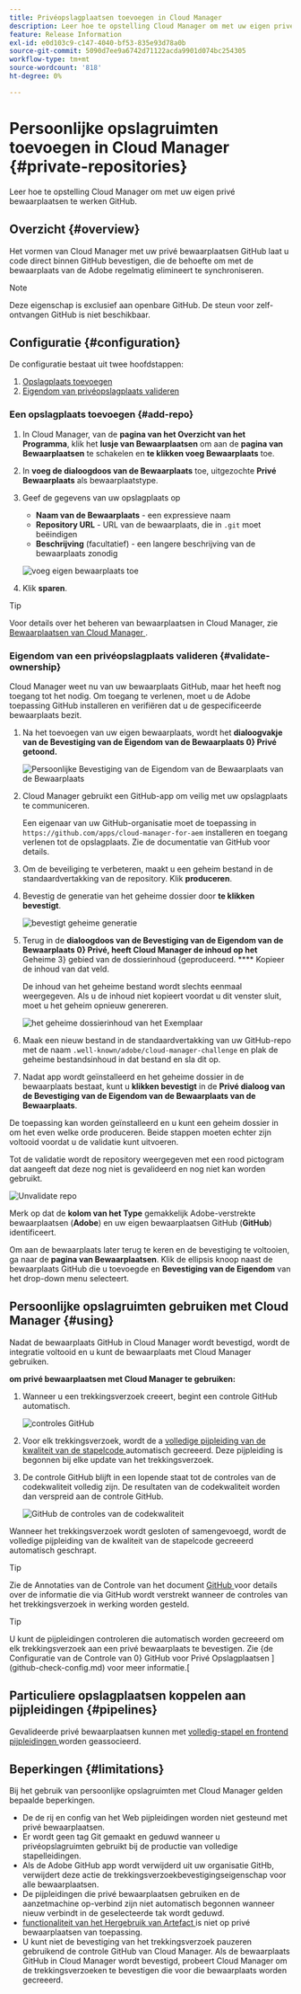 ```yaml
---
title: Privéopslagplaatsen toevoegen in Cloud Manager
description: Leer hoe te opstelling Cloud Manager om met uw eigen privé bewaarplaatsen te werken GitHub.
feature: Release Information
exl-id: e0d103c9-c147-4040-bf53-835e93d78a0b
source-git-commit: 5090d7ee9a6742d71122acda9901d074bc254305
workflow-type: tm+mt
source-wordcount: '818'
ht-degree: 0%

---
```



# Persoonlijke opslagruimten toevoegen in Cloud Manager {#private-repositories}

Leer hoe te opstelling Cloud Manager om met uw eigen privé bewaarplaatsen te werken GitHub.

## Overzicht {#overview}

Het vormen van Cloud Manager met uw privé bewaarplaatsen GitHub laat u code direct binnen GitHub bevestigen, die de behoefte om met de bewaarplaats van de Adobe regelmatig elimineert te synchroniseren.

>[!NOTE]
>
>Deze eigenschap is exclusief aan openbare GitHub. De steun voor zelf-ontvangen GitHub is niet beschikbaar.

## Configuratie {#configuration}

De configuratie bestaat uit twee hoofdstappen:

1. [Opslagplaats toevoegen](#add-repo)
1. [Eigendom van privéopslagplaats valideren](#validate-ownership)



### Een opslagplaats toevoegen {#add-repo}

1. In Cloud Manager, van de **pagina van het Overzicht van het Programma**, klik het **lusje van Bewaarplaatsen** om aan de **pagina van Bewaarplaatsen** te schakelen en **te klikken voeg Bewaarplaats** toe.

1. In **voeg de dialoogdoos van de Bewaarplaats** toe, uitgezochte **Privé Bewaarplaats** als bewaarplaatstype.

1. Geef de gegevens van uw opslagplaats op

   * **Naam van de Bewaarplaats** - een expressieve naam
   * **Repository URL** - URL van de bewaarplaats, die in `.git` moet beëindigen
   * **Beschrijving** (facultatief) - een langere beschrijving van de bewaarplaats zonodig

   ![ voeg eigen bewaarplaats ](/help/assets/repositories/add-own-github.png) toe

1. Klik **sparen**.

>[!TIP]
>
>Voor details over het beheren van bewaarplaatsen in Cloud Manager, zie [ Bewaarplaatsen van Cloud Manager ](/help/managing-code/managing-repositories.md).



### Eigendom van een privéopslagplaats valideren {#validate-ownership}

Cloud Manager weet nu van uw bewaarplaats GitHub, maar het heeft nog toegang tot het nodig. Om toegang te verlenen, moet u de Adobe toepassing GitHub installeren en verifiëren dat u de gespecificeerde bewaarplaats bezit.

1. Na het toevoegen van uw eigen bewaarplaats, wordt het **dialoogvakje van de Bevestiging van de Eigendom van de Bewaarplaats 0} Privé getoond.**

   ![ Persoonlijke Bevestiging van de Eigendom van de Bewaarplaats van de Bewaarplaats ](/help/assets/repositories/private-repo-validate.png)

1. Cloud Manager gebruikt een GitHub-app om veilig met uw opslagplaats te communiceren.

   Een eigenaar van uw GitHub-organisatie moet de toepassing in `https://github.com/apps/cloud-manager-for-aem` installeren en toegang verlenen tot de opslagplaats. Zie de documentatie van GitHub voor details.

1. Om de beveiliging te verbeteren, maakt u een geheim bestand in de standaardvertakking van de repository. Klik **produceren**.

1. Bevestig de generatie van het geheime dossier door **te klikken bevestigt**.

   ![ bevestigt geheime generatie ](/help/assets/repositories/confirm-generation.png)

1. Terug in de **dialoogdoos van de Bevestiging van de Eigendom van de Bewaarplaats 0} Privé, heeft Cloud Manager de inhoud op het** Geheime 3} gebied van de dossierinhoud {geproduceerd. **** Kopieer de inhoud van dat veld.

   De inhoud van het geheime bestand wordt slechts eenmaal weergegeven. Als u de inhoud niet kopieert voordat u dit venster sluit, moet u het geheim opnieuw genereren.

   ![ het geheime dossierinhoud van het Exemplaar ](/help/assets/repositories/new-secret.png)

1. Maak een nieuw bestand in de standaardvertakking van uw GitHub-repo met de naam `.well-known/adobe/cloud-manager-challenge` en plak de geheime bestandsinhoud in dat bestand en sla dit op.

1. Nadat app wordt geïnstalleerd en het geheime dossier in de bewaarplaats bestaat, kunt u **klikken bevestigt** in de **Privé dialoog van de Bevestiging van de Eigendom van de Bewaarplaats van de Bewaarplaats**.

De toepassing kan worden geïnstalleerd en u kunt een geheim dossier in om het even welke orde produceren. Beide stappen moeten echter zijn voltooid voordat u de validatie kunt uitvoeren.

Tot de validatie wordt de repository weergegeven met een rood pictogram dat aangeeft dat deze nog niet is gevalideerd en nog niet kan worden gebruikt.

![ Unvalidate repo ](/help/assets/repositories/unvalidated-repo.png)

Merk op dat de **kolom van het Type** gemakkelijk Adobe-verstrekte bewaarplaatsen (**Adobe**) en uw eigen bewaarplaatsen GitHub (**GitHub**) identificeert.

Om aan de bewaarplaats later terug te keren en de bevestiging te voltooien, ga naar de **pagina van Bewaarplaatsen**. Klik de ellipsis knoop naast de bewaarplaats GitHub die u toevoegde en **Bevestiging van de Eigendom** van het drop-down menu selecteert.



## Persoonlijke opslagruimten gebruiken met Cloud Manager {#using}

Nadat de bewaarplaats GitHub in Cloud Manager wordt bevestigd, wordt de integratie voltooid en u kunt de bewaarplaats met Cloud Manager gebruiken.

**om privé bewaarplaatsen met Cloud Manager te gebruiken:**

1. Wanneer u een trekkingsverzoek creeert, begint een controle GitHub automatisch.

   ![ controles GitHub ](/help/assets/repositories/github-checks.png)

1. Voor elk trekkingsverzoek, wordt de a [ volledige pijpleiding van de kwaliteit van de stapelcode ](/help/using/managing-pipelines.md) automatisch gecreeerd. Deze pijpleiding is begonnen bij elke update van het trekkingsverzoek.

1. De controle GitHub blijft in een lopende staat tot de controles van de codekwaliteit volledig zijn. De resultaten van de codekwaliteit worden dan verspreid aan de controle GitHub.

   ![ GitHub de controles van de codekwaliteit ](/help/assets/repositories/github-code-quality.png)

Wanneer het trekkingsverzoek wordt gesloten of samengevoegd, wordt de volledige pijpleiding van de kwaliteit van de stapelcode gecreeerd automatisch geschrapt.

>[!TIP]
>
>Zie de Annotaties van de Controle van het document [ GitHub ](github-annotations.md) voor details over de informatie die via GitHub wordt verstrekt wanneer de controles van het trekkingsverzoek in werking worden gesteld.

>[!TIP]
>
>U kunt de pijpleidingen controleren die automatisch worden gecreeerd om elk trekkingsverzoek aan een privé bewaarplaats te bevestigen. Zie {de Configuratie van de Controle van 0} GitHub voor Privé Opslagplaatsen ](github-check-config.md) voor meer informatie.[



## Particuliere opslagplaatsen koppelen aan pijpleidingen {#pipelines}

Gevalideerde privé bewaarplaatsen kunnen met [ volledig-stapel en frontend pijpleidingen ](/help/overview/ci-cd-pipelines.md) worden geassocieerd.



## Beperkingen {#limitations}

Bij het gebruik van persoonlijke opslagruimten met Cloud Manager gelden bepaalde beperkingen.

* De de rij en config van het Web pijpleidingen worden niet gesteund met privé bewaarplaatsen.
* Er wordt geen tag Git gemaakt en geduwd wanneer u privéopslagruimten gebruikt bij de productie van volledige stapelleidingen.
* Als de Adobe GitHub app wordt verwijderd uit uw organisatie GitHb, verwijdert deze actie de trekkingsverzoekbevestigingseigenschap voor alle bewaarplaatsen.
* De pijpleidingen die privé bewaarplaatsen gebruiken en de aanzetmachine op-verbind zijn niet automatisch begonnen wanneer nieuw verbindt in de geselecteerde tak wordt geduwd.
* [ functionaliteit van het Hergebruik van Artefact ](/help/getting-started/project-setup.md#build-artifact-reuse) is niet op privé bewaarplaatsen van toepassing.
* U kunt niet de bevestiging van het trekkingsverzoek pauzeren gebruikend de controle GitHub van Cloud Manager. Als de bewaarplaats GitHub in Cloud Manager wordt bevestigd, probeert Cloud Manager om de trekkingsverzoeken te bevestigen die voor die bewaarplaats worden gecreeerd.
